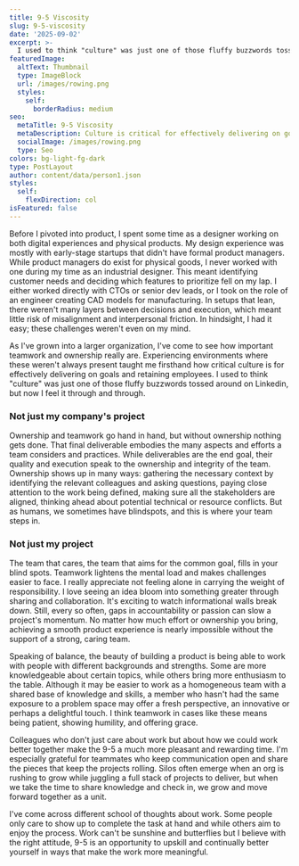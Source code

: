 ```yaml
---
title: 9-5 Viscosity
slug: 9-5-viscosity
date: '2025-09-02'
excerpt: >-
  I used to think "culture" was just one of those fluffy buzzwords tossed around on Linkedin, but now I feel it through and through. Work can't be sunshine and butterflies but I believe with the right attitude, 9-5 can be something more.
featuredImage:
  altText: Thumbnail
  type: ImageBlock
  url: /images/rowing.png
  styles:
    self:
      borderRadius: medium
seo:
  metaTitle: 9-5 Viscosity
  metaDescription: Culture is critical for effectively delivering on goals and retaining employees. 9-5 is an opportunity to upskill and continually better yourself in ways that make the work more meaningful.
  socialImage: /images/rowing.png
  type: Seo
colors: bg-light-fg-dark
type: PostLayout
author: content/data/person1.json
styles:
  self:
    flexDirection: col
isFeatured: false
---
```


Before I pivoted into product, I spent some time as a designer working on both digital experiences and physical products. My design experience was mostly with early-stage startups that didn't have formal product managers. While product managers do exist for physical goods, I never worked with one during my time as an industrial designer. This meant identifying customer needs and deciding which features to prioritize fell on my lap. I either worked directly with CTOs or senior dev leads, or I took on the role of an engineer creating CAD models for manufacturing. In setups that lean, there weren't many layers between decisions and execution, which meant little risk of misalignment and interpersonal friction. In hindsight, I had it easy; these challenges weren't even on my mind.

As I've grown into a larger organization, I've come to see how important teamwork and ownership really are. Experiencing environments where these weren't always present taught me firsthand how critical culture is for effectively delivering on goals and retaining employees. I used to think "culture" was just one of those fluffy buzzwords tossed around on Linkedin, but now I feel it through and through.

### Not just my company's project

Ownership and teamwork go hand in hand, but without ownership nothing gets done. That final deliverable embodies the many aspects and efforts a team considers and practices. While deliverables are the end goal, their quality and execution speak to the ownership and integrity of the team. Ownership shows up in many ways: gathering the necessary context by identifying the relevant colleagues and asking questions, paying close attention to the work being defined, making sure all the stakeholders are aligned, thinking ahead about potential technical or resource conflicts. But as humans, we sometimes have blindspots, and this is where your team steps in.

### Not just my project

The team that cares, the team that aims for the common goal, fills in your blind spots. Teamwork lightens the mental load and makes challenges easier to face. I really appreciate not feeling alone in carrying the weight of responsibility. I love seeing an idea bloom into something greater through sharing and collaboration. It's exciting to watch informational walls break down. Still, every so often, gaps in accountability or passion can slow a project's momentum. No matter how much effort or ownership you bring, achieving a smooth product experience is nearly impossible without the support of a strong, caring team. 

Speaking of balance, the beauty of building a product is being able to work with people with different backgrounds and strengths. Some are more knowledgeable about certain topics, while others bring more enthusiasm to the table. Although it may be easier to work as a homogeneous team with a shared base of knowledge and skills, a member who hasn't had the same exposure to a problem space may offer a fresh perspective, an innovative or perhaps a delightful touch. I think teamwork in cases like these means being patient, showing humility, and offering grace. 

Colleagues who don't just care about work but about how we could work better together make the 9-5 a much more pleasant and rewarding time. I'm especially grateful for teammates who keep communication open and share the pieces that keep the projects rolling. Silos often emerge when an org is rushing to grow while juggling a full stack of projects to deliver, but when we take the time to share knowledge and check in, we grow and move forward together as a unit.

I've come across different school of thoughts about work. Some people only care to show up to complete the task at hand and while others aim to enjoy the process. Work can't be sunshine and butterflies but I believe with the right attitude, 9-5 is an opportunity to upskill and continually better yourself in ways that make the work more meaningful.